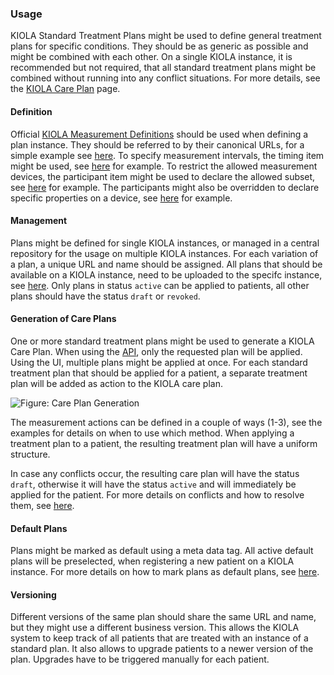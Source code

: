 ### Usage

KIOLA Standard Treatment Plans might be used to define general treatment plans for specific conditions. They should be as generic as possible and might be combined with each other. On a single KIOLA instance, it is recommended but not required, that all standard treatment plans might be combined without running into any conflict situations. For more details, see the [KIOLA Care Plan](StructureDefinition-kiola-care-plan.html) page.

#### Definition

Official [KIOLA Measurement Definitions](StructureDefinition-kiola-measurement-definition.html) should be used when defining a plan instance. They should be referred to by their canonical URLs, for a simple example see [here](PlanDefinition-kiola-standard-treatment-plan-simple-example.html). To specify measurement intervals, the timing item might be used, see [here](PlanDefinition-kiola-standard-treatment-plan-timing-example.html) for example. To restrict the allowed measurement devices, the participant item might be used to declare the allowed subset, see [here](PlanDefinition-kiola-standard-treatment-plan-participant-example.html) for example. The participants might also be overridden to declare specific properties on a device, see [here](PlanDefinition-kiola-standard-treatment-plan-participant-property-example.html) for example.

#### Management

Plans might be defined for single KIOLA instances, or managed in a central repository for the usage on multiple KIOLA instances. For each variation of a plan, a unique URL and name should be assigned. All plans that should be available on a KIOLA instance, need to be uploaded to the specifc instance, see [here](CapabilityStatement-kiola-standard-treatment-plan-management.html). Only plans in status `active` can be applied to patients, all other plans should have the status `draft` or `revoked`.

#### Generation of Care Plans

One or more standard treatment plans might be used to generate a KIOLA Care Plan. When using the [API](CapabilityStatement-kiola-standard-treatment-plan-apply.html), only the requested plan will be applied. Using the UI, multiple plans might be applied at once. For each standard treatment plan that should be applied for a patient, a separate treatment plan will be added as action to the KIOLA care plan. 

<img style="float: none;" src="kiola-care-plan-generation.drawio.svg" alt="Figure: Care Plan Generation" >

The measurement actions can be defined in a couple of ways (1-3), see the examples for details on when to use which method. When applying a treatment plan to a patient, the resulting treatment plan will have a uniform structure.

In case any conflicts occur, the resulting care plan will have the status `draft`, otherwise it will have the status `active` and will immediately be applied for the patient. For more details on conflicts and how to resolve them, see [here](StructureDefinition-kiola-care-plan.html#conflicts).

#### Default Plans

Plans might be marked as default using a meta data tag. All active default plans will be preselected, when registering a new patient on a KIOLA instance. For more details on how to mark plans as default plans, see [here](CapabilityStatement-kiola-standard-treatment-plan-set-default.html).

#### Versioning

Different versions of the same plan should share the same URL and name, but they might use a different business version. This allows the KIOLA system to keep track of all patients that are treated with an instance of a standard plan. It also allows to upgrade patients to a newer version of the plan. Upgrades have to be triggered manually for each patient.

